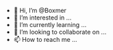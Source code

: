 - 👋 Hi, I’m @Boxmer
- 👀 I’m interested in ...
- 🌱 I’m currently learning ...
- 💞️ I’m looking to collaborate on ...
- 📫 How to reach me ...

<!---
Boxmer/Boxmer is a ✨ special ✨ repository because its `README.md` (this file) appears on your GitHub profile.
You can click the Preview link to take a look at your changes.
--->
